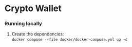 # Crypto Wallet


### Running locally
1. Create the dependencies: <br/>
``docker compose --file docker/docker-compose.yml up -d``
